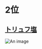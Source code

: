 # 2位

## [トリュフ塩](https://www.amazon.co.jp/%E3%82%B8%E3%83%A3%E3%83%91%E3%83%B3%E3%82%BD%E3%83%AB%E3%83%88-%E3%82%B8%E3%83%A3%E3%83%91%E3%83%B3%E3%82%BD%E3%83%AB%E3%83%88%E3%83%88%E3%83%AA%E3%83%A5%E3%83%95%E3%82%BD%E3%83%AB%E3%83%88-%E7%99%BD-50g/dp/B00GNS3WDU/ref=bmx_4/358-4743106-4215940?_encoding=UTF8&pd_rd_i=B00GNS3WDU&pd_rd_r=cae2b5d5-cef4-4d72-ace7-fe2292c6762b&pd_rd_w=PCCp0&pd_rd_wg=bOg0p&pf_rd_p=6ad035f2-0f1c-4b9e-a763-5321d5c2cd6e&pf_rd_r=J4FFHVQTHTEPM33HCX71&psc=1&refRID=J4FFHVQTHTEPM33HCX71)

![An image](https://images-na.ssl-images-amazon.com/images/I/710Oru5X5uL._AC_SX679_.jpg)
